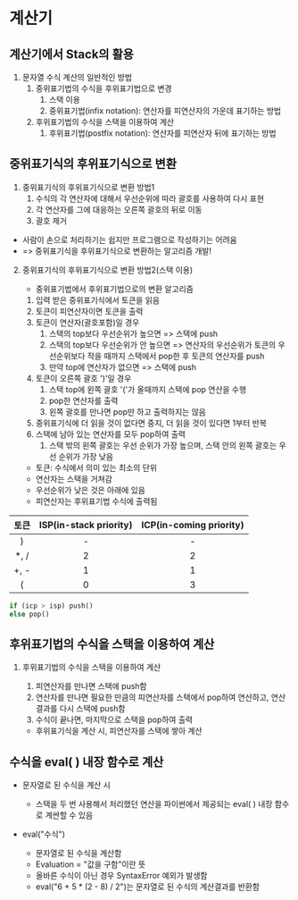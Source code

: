 # 계산기

## 계산기에서 Stack의 활용

1. 문자열 수식 계산의 일반적인 방법
   1. 중위표기법의 수식을 후위표기법으로 변경
      1. 스택 이용
      2. 중위표기법(infix notation): 연산자를 피연산자의 가운데 표기하는 방법
   2. 후위표기법의 수식을 스택을 이용하여 계산
      1. 후위표기법(postfix notation): 연산자를 피연산자 뒤에 표기하는 방법

## 중위표기식의 후위표기식으로 변환

1. 중위표기식의 후위표기식으로 변환 방법1
   1. 수식의 각 연산자에 대해서 우선순위에 따라 괄호를 사용하여 다시 표현
   2. 각 연산자를 그에 대응하는 오른쪽 괄호의 뒤로 이동
   3. 괄호 제거

- 사람이 손으로 처리하기는 쉽지만 프로그램으로 작성하기는 어려움
- => 중위표기식을 후위표기식으로 변환하는 알고리즘 개발!

2. 중위표기식의 후위표기식으로 변환 방법2(스택 이용)

   - 중위표기법에서 후위표기법으로의 변환 알고리즘

   1. 입력 받은 중위표기식에서 토큰을 읽음
   2. 토큰이 피연산자이면 토큰을 출력
   3. 토큰이 연산자(괄호포함)일 경우
      1. 스택의 top보다 우선순위가 높으면 => 스택에 push
      2. 스택의 top보다 우선순위가 안 높으면 => 연산자의 우선순위가 토큰의 우선순위보다 작을 때까지 스택에서 pop한 후 토큰의 연산자를 push
      3. 만약 top에 연산자가 없으면 => 스택에 push
   4. 토큰이 오른쪽 괄호 ')'일 경우
      1. 스택 top에 왼쪽 괄호 '('가 올때까지 스택에 pop 연산을 수행
      2. pop한 연산자를 출력
      3. 왼쪽 괄호를 만나면 pop만 하고 출력하지는 않음
   5. 중위표기식에 더 읽을 것이 없다면 중지, 더 읽을 것이 있다면 1부터 반복
   6. 스택에 남아 있는 연산자를 모두 pop하여 출력
      1. 스택 밖의 왼쪽 괄호는 우선 순위가 가장 높으며, 스택 안의 왼쪽 괄호는 우선 순위가 가장 낮음

   - 토큰: 수식에서 의미 있는 최소의 단위
   - 연산자는 스택을 거쳐감
   - 우선순위가 낮은 것은 아래에 있음
   - 피연산자는 후위표기법 수식에 출력됨

| 토큰 | ISP(in-stack priority) | ICP(in-coming priority) |
| :--: | :--------------------: | :---------------------: |
|  )   |           -            |            -            |
| *, / |           2            |            2            |
| +, - |           1            |            1            |
|  (   |           0            |            3            |

~~~python
if (icp > isp) push()
else pop()
~~~

## 후위표기법의 수식을 스택을 이용하여 계산

1. 후위표기법의 수식을 스택을 이용하여 계산

   1. 피연산자를 만나면 스택에 push함
   2. 연산자를 만나면 필요한 만큼의 피연산자를 스택에서 pop하여 연산하고, 연산결과를 다시 스택에 push함
   3. 수식이 끝나면, 마지막으로 스택을 pop하여 출력

   - 후위표기식을 계산 시, 피연산자를 스택에 쌓아 계산

## 수식을 eval( ) 내장 함수로 계산

- 문자열로 된 수식을 계산 시
  - 스택을 두 번 사용해서 처리했던 연산을 파이썬에서 제공되는 eval( ) 내장 함수로 계싼할 수 있음

- eval("수식")
  - 문자열로 된 수식을 계산함
  - Evaluation = "값을 구함"이란 뜻
  - 올바른 수식이 아닌 경우 SyntaxError 예외가 발생함
  - eval("6 + 5 * (2 - 8) / 2")는 문자열로 된 수식의 계산결과를 반환함